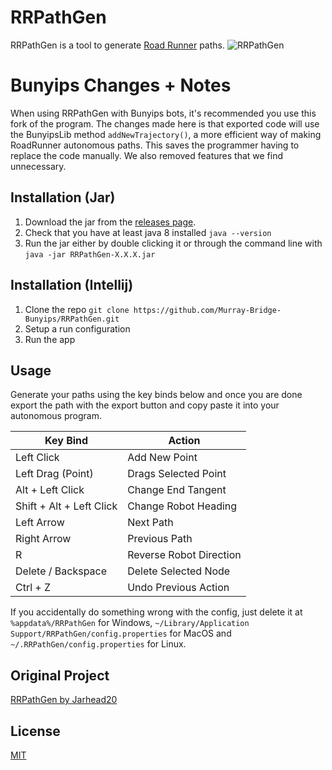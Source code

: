 # RRPathGen

RRPathGen is a tool to generate [Road Runner](https://github.com/acmerobotics/road-runner) paths.
![RRPathGen](https://i.imgur.com/TN0eaFO.png)

# Bunyips Changes + Notes

When using RRPathGen with Bunyips bots, it's recommended you use this fork of the program.
The changes made here is that exported code will use the BunyipsLib method `addNewTrajectory()`, 
a more efficient way of making RoadRunner autonomous paths. This saves the programmer having to replace the code manually.
We also removed features that we find unnecessary.

## Installation (Jar)

1. Download the jar from the [releases page](https://github.com/Murray-Bridge-Bunyips/RRPathGen/releases).
2. Check that you have at least java 8 installed `java --version`
3. Run the jar either by double clicking it or through the command line with `java -jar RRPathGen-X.X.X.jar`


## Installation (Intellij)

1. Clone the repo `git clone https://github.com/Murray-Bridge-Bunyips/RRPathGen.git`
2. Setup a run configuration
3. Run the app

## Usage

Generate your paths using the key binds below and once you are done export the path with the export button and copy paste it into your autonomous program.

| Key Bind            | Action                  |
|---------------------|-------------------------|
| Left Click          | Add New Point           |
| Left Drag (Point)   | Drags Selected Point    |
| Alt + Left Click    | Change End Tangent      |
| Shift + Alt + Left Click | Change Robot Heading |
| Left Arrow          | Next Path               |
| Right Arrow         | Previous Path           |
| R                   | Reverse Robot Direction |
| Delete / Backspace  | Delete Selected Node    |
| Ctrl + Z            | Undo Previous Action    |

If you accidentally do something wrong with the config, just delete it at `%appdata%/RRPathGen` for Windows, `~/Library/Application Support/RRPathGen/config.properties` for MacOS and `~/.RRPathGen/config.properties` for Linux.

## Original Project
[RRPathGen by Jarhead20](https://github.com/Jarhead20/RRPathGen)

## License
[MIT](https://choosealicense.com/licenses/mit/)
